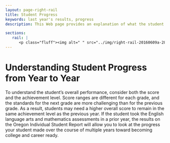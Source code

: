 ```yaml
---
layout: page-right-rail
title: Student Progress
keywords: last year's results, progress
description: This Web page provides an explanation of what the student's year-to-year performance means.

sections:
   rail: |
      <p class="fluff"><img alt=" " src="../img/right-rail-20160609a-280x187.png" /></p>
---
```


# Understanding Student Progress from Year to Year

To understand the student’s overall performance, consider both the score and the achievement level. Score ranges are different for each grade, and the standards for the next grade are more challenging than for the previous grade. As a result, students may need a higher overall score to remain in the same achievement level as the previous year. If the student took the English language arts and mathematics assessments in a prior year, the results on the Oregon Individual Student Report will allow you to look at the progress your student made over the course of multiple years toward becoming college and career ready.
